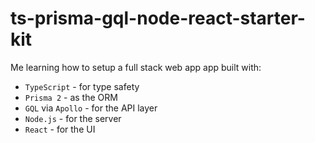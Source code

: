 # ts-prisma-gql-node-react-starter-kit

Me learning how to setup a full stack web app app built with: 
- `TypeScript` - for type safety  
- `Prisma 2` - as the ORM
- `GQL` via `Apollo` - for the API layer 
- `Node.js`  - for the server
- `React` - for the UI
